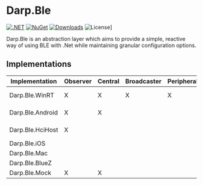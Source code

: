 # Darp.Ble

[![.NET](https://github.com/rosslight/Darp.Ble/actions/workflows/test_and_publish.yml/badge.svg)](https://github.com/rosslight/Darp.Ble/actions/workflows/test_and_publish.yml)
[![NuGet](https://img.shields.io/nuget/v/Darp.Ble.svg)](https://www.nuget.org/packages/Darp.Ble/)
[![Downloads](https://img.shields.io/nuget/dt/Darp.Ble)](https://www.nuget.org/packages/Darp.Ble)
![License](https://img.shields.io/badge/license-AGPL--3.0%20or%20COMMERCIAL-blue)]

Darp.Ble is an abstraction layer which aims to provide a simple, reactive way of using BLE with .Net while maintaining granular configuration options.

## Implementations

| Implementation   | Observer | Central | Broadcaster | Peripheral | Nuget                                                                                                                        |
|------------------|----------|---------|-------------|------------|------------------------------------------------------------------------------------------------------------------------------|
| Darp.Ble.WinRT   | X        | X       | X           | X          | [![Darp.Ble.WinRT](https://img.shields.io/nuget/v/Darp.Ble.WinRT.svg)](https://www.nuget.org/packages/Darp.Ble.WinRT/)       |
| Darp.Ble.Android | X        | X       |             |            | [![Darp.Ble.Android](https://img.shields.io/nuget/v/Darp.Ble.Android.svg)](https://www.nuget.org/packages/Darp.Ble.Android/) |
| Darp.Ble.HciHost | X        |         |             |            | [![Darp.Ble.HciHost](https://img.shields.io/nuget/v/Darp.Ble.HciHost.svg)](https://www.nuget.org/packages/Darp.Ble.HciHost/) |
| Darp.Ble.iOS     |          |         |             |            | planned                                                                                                                      |
| Darp.Ble.Mac     |          |         |             |            | planned                                                                                                                      |
| Darp.Ble.BlueZ   |          |         |             |            | planned                                                                                                                      |
| Darp.Ble.Mock    | X        | X       |             |            | [![Darp.Ble.Mock](https://img.shields.io/nuget/v/Darp.Ble.Mock.svg)](https://www.nuget.org/packages/Darp.Ble.Mock/)          |
